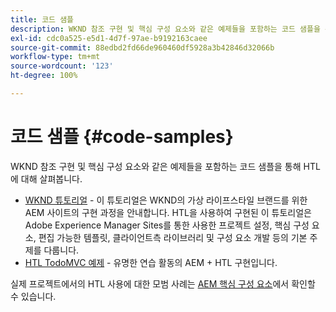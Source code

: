 ```yaml
---
title: 코드 샘플
description: WKND 참조 구현 및 핵심 구성 요소와 같은 예제들을 포함하는 코드 샘플을 통해 HTL에 대해 살펴봅니다.
exl-id: cdc0a525-e5d1-4d7f-97ae-b9192163caee
source-git-commit: 88edbd2fd66de960460df5928a3b42846d32066b
workflow-type: tm+mt
source-wordcount: '123'
ht-degree: 100%

---
```



# 코드 샘플 {#code-samples}

WKND 참조 구현 및 핵심 구성 요소와 같은 예제들을 포함하는 코드 샘플을 통해 HTL에 대해 살펴봅니다.

* [WKND 튜토리얼](https://experienceleague.adobe.com/docs/experience-manager-learn/getting-started-wknd-tutorial-develop/overview.html?lang=ko-KR) - 이 튜토리얼은 WKND의 가상 라이프스타일 브랜드를 위한 AEM 사이트의 구현 과정을 안내합니다. HTL을 사용하여 구현된 이 튜토리얼은 Adobe Experience Manager Sites를 통한 사용한 프로젝트 설정, 핵심 구성 요소, 편집 가능한 템플릿, 클라이언트측 라이브러리 및 구성 요소 개발 등의 기본 주제를 다룹니다.
* [HTL TodoMVC 예제](https://github.com/Adobe-Marketing-Cloud/aem-sightly-sample-todomvc) - 유명한 연습 활동의 AEM + HTL 구현입니다.

실제 프로젝트에서의 HTL 사용에 대한 모범 사례는 [AEM 핵심 구성 요소](https://experienceleague.adobe.com/docs/experience-manager-core-components/using/introduction.html)에서 확인할 수 있습니다.
